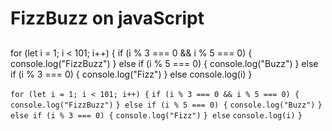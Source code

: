 # FizzBuzz on javaScript
##


for (let i = 1; i < 101; i++) {
  if (i % 3 === 0 && i % 5 === 0) {
    console.log("FizzBuzz")
    } else if (i % 5 === 0) {
    console.log("Buzz")
    } else if (i % 3 === 0) {
    console.log("Fizz") 
    } else
  console.log(i)
}

` for (let i = 1; i < 101; i++) { `
	` if (i % 3 === 0 && i % 5 === 0) { `
	` console.log("FizzBuzz") `
	` } else if (i % 5 === 0) { `
	` console.log("Buzz") `
	` } else if (i % 3 === 0) { `
	` console.log("Fizz") `
	` } else `
 ` console.log(i) `
 ` } `
	